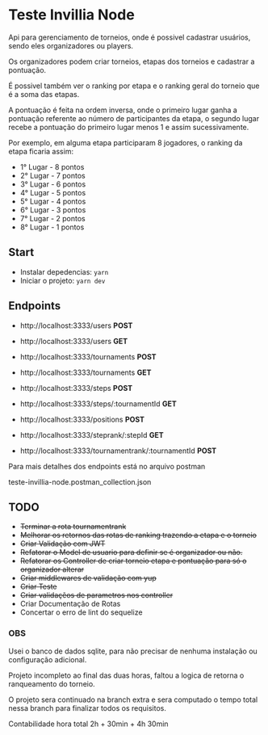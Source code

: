 # Teste Invillia Node

Api para gerenciamento de torneios, onde é possivel cadastrar usuários, sendo eles organizadores ou players.

Os organizadores podem criar torneios, etapas dos torneios e cadastrar a pontuação.

É possivel também ver o ranking por etapa e o ranking geral do torneio que é a soma das etapas.

A pontuação é feita na ordem inversa, onde o primeiro lugar ganha a pontuação referente ao número de participantes da etapa, o segundo lugar recebe a pontuação do primeiro lugar menos 1 e assim sucessivamente.

Por exemplo, em alguma etapa participaram 8 jogadores, o ranking da etapa ficaria assim:

- 1° Lugar - 8 pontos
- 2° Lugar - 7 pontos
- 3° Lugar - 6 pontos
- 4° Lugar - 5 pontos
- 5° Lugar - 4 pontos
- 6° Lugar - 3 pontos
- 7° Lugar - 2 pontos
- 8° Lugar - 1 pontos

## Start

- Instalar depedencias: `yarn`
- Iniciar o projeto: `yarn dev`

## Endpoints

- http://localhost:3333/users **POST**
- http://localhost:3333/users **GET**

- http://localhost:3333/tournaments **POST**
- http://localhost:3333/tournaments **GET**

- http://localhost:3333/steps **POST**
- http://localhost:3333/steps/:tournamentId **GET**

- http://localhost:3333/positions **POST**

- http://localhost:3333/steprank/:stepId **GET**
- http://localhost:3333/tournamentrank/:tournamentId **POST**

Para mais detalhes dos endpoints está no arquivo postman

teste-invillia-node.postman_collection.json

## TODO

- ~~Terminar a rota tournamentrank~~
- ~~Melhorar os retornos das rotas de ranking trazendo a etapa e o torneio~~
- ~~Criar Validação com JWT~~
- ~~Refatorar o Model de usuario para definir se é organizador ou não.~~
- ~~Refatorar os Controller de criar torneio etapa e pontuação para só o organizador alterar~~
- ~~Criar middlewares de validação com yup~~
- ~~Criar Teste~~
- ~~Criar validaçẽos de parametros nos controller~~
- Criar Documentação de Rotas
- Concertar o erro de lint do sequelize

### OBS

Usei o banco de dados sqlite, para não precisar de nenhuma instalação ou configuração adicional.

Projeto incompleto ao final das duas horas, faltou a logica de retorna o ranqueamento do torneio.

O projeto sera continuado na branch extra e sera computado o tempo total nessa branch para finalizar todos os requisitos.

Contabilidade hora total 2h + 30min + 4h 30min
